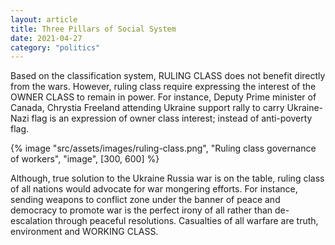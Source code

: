 ```yaml
---
layout: article
title: Three Pillars of Social System
date: 2021-04-27
category: "politics"
---
```


Based on the classification system, RULING CLASS does not benefit directly from the wars. However, ruling class require expressing the interest of the OWNER CLASS to remain in power. For instance, Deputy Prime minister of Canada, Chrystia Freeland attending Ukraine support rally to carry Ukraine-Nazi flag is an expression of owner class interest; instead of anti-poverty flag.

<!-- excerpt -->

{% image "src/assets/images/ruling-class.png", "Ruling class governance of workers", "image", [300, 600] %}

Although, true solution to the Ukraine Russia war is on the table, ruling class of all nations would advocate for war mongering efforts. For instance, sending weapons to conflict zone under the banner of peace and democracy to promote war is the perfect irony of all rather than de-escalation through peaceful resolutions. Casualties of all warfare are truth, environment and WORKING CLASS.

